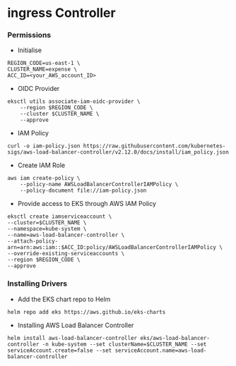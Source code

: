 # ingress Controller
### Permissions

* Initialise 
```
REGION_CODE=us-east-1 \
CLUSTER_NAME=expense \
ACC_ID=<your_AWS_account_ID>
```
* OIDC Provider
```
eksctl utils associate-iam-oidc-provider \
    --region $REGION_CODE \
    --cluster $CLUSTER_NAME \
    --approve
```
* IAM Policy

```
curl -o iam-policy.json https://raw.githubusercontent.com/kubernetes-sigs/aws-load-balancer-controller/v2.12.0/docs/install/iam_policy.json

```
* Create IAM Role

```
aws iam create-policy \
    --policy-name AWSLoadBalancerControllerIAMPolicy \
    --policy-document file://iam-policy.json

```

* Provide access to EKS through AWS IAM Policy

```
eksctl create iamserviceaccount \
--cluster=$CLUSTER_NAME \
--namespace=kube-system \
--name=aws-load-balancer-controller \
--attach-policy-arn=arn:aws:iam::$ACC_ID:policy/AWSLoadBalancerControllerIAMPolicy \
--override-existing-serviceaccounts \
--region $REGION_CODE \
--approve
```
### Installing Drivers

* Add the EKS chart repo to Helm 
```
helm repo add eks https://aws.github.io/eks-charts
```

* Installing AWS Load Balancer Controller
```
helm install aws-load-balancer-controller eks/aws-load-balancer-controller -n kube-system --set clusterName=$CLUSTER_NAME --set serviceAccount.create=false --set serviceAccount.name=aws-load-balancer-controller

```